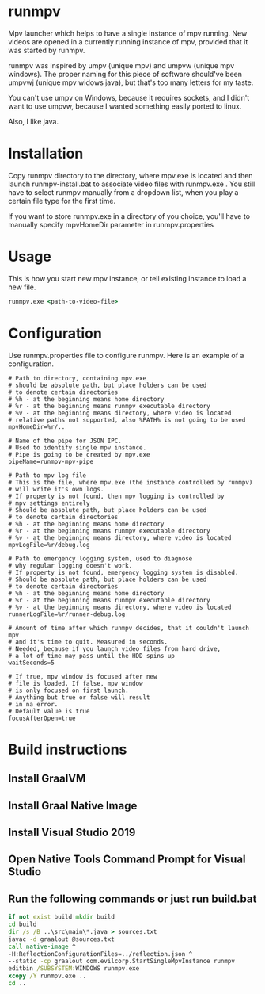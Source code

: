 # runmpv

Mpv launcher which helps to have a single instance of mpv running. New videos are opened in a currently running instance
of mpv, provided that it was started by runmpv.

runmpv was inspired by umpv (unique mpv) and umpvw (unique mpv windows). The proper naming for this piece of software
should've been umpvwj
(unique mpv widows java), but that's too many letters for my taste.

You can't use umpv on Windows, because it requires sockets, and I didn't want to use umpvw, because I wanted something
easily ported to linux.

Also, I like java.

# Installation

Copy runmpv directory to the directory, where mpv.exe is located and then launch runmpv-install.bat to associate video
files with runmpv.exe . You still have to select runmpv manually from a dropdown list, when you play a certain file type
for the first time.

If you want to store runmpv.exe in a directory of you choice, you'll have to manually specify mpvHomeDir parameter in
runmpv.properties

# Usage

This is how you start new mpv instance, or tell existing instance to load a new file.

```cmd
runmpv.exe <path-to-video-file>
```

# Configuration

Use runmpv.properties file to configure runmpv. Here is an example of a configuration.

```properties
# Path to directory, containing mpv.exe
# should be absolute path, but place holders can be used 
# to denote certain directories
# %h - at the beginning means home directory
# %r - at the beginning means runmpv executable directory
# %v - at the beginning means directory, where video is located
# relative paths not supported, also %PATH% is not going to be used
mpvHomeDir=%r/..

# Name of the pipe for JSON IPC.
# Used to identify single mpv instance.
# Pipe is going to be created by mpv.exe
pipeName=runmpv-mpv-pipe

# Path to mpv log file
# This is the file, where mpv.exe (the instance controlled by runmpv)
# will write it's own logs.
# If property is not found, then mpv logging is controlled by
# mpv settings entirely
# Should be absolute path, but place holders can be used 
# to denote certain directories
# %h - at the beginning means home directory
# %r - at the beginning means runmpv executable directory
# %v - at the beginning means directory, where video is located
mpvLogFile=%r/debug.log

# Path to emergency logging system, used to diagnose
# why regular logging doesn't work.
# If property is not found, emergency logging system is disabled.
# Should be absolute path, but place holders can be used 
# to denote certain directories
# %h - at the beginning means home directory
# %r - at the beginning means runmpv executable directory
# %v - at the beginning means directory, where video is located
runnerLogFile=%r/runner-debug.log

# Amount of time after which runmpv decides, that it couldn't launch mpv
# and it's time to quit. Measured in seconds.
# Needed, because if you launch video files from hard drive,
# a lot of time may pass until the HDD spins up
waitSeconds=5

# If true, mpv window is focused after new
# file is loaded. If false, mpv window
# is only focused on first launch.
# Anything but true or false will result
# in na error.
# Default value is true
focusAfterOpen=true
```

# Build instructions

## Install GraalVM

## Install Graal Native Image

## Install Visual Studio 2019

## Open Native Tools Command Prompt for Visual Studio

## Run the following commands or just run build.bat

```bat
if not exist build mkdir build
cd build
dir /s /B ..\src\main\*.java > sources.txt
javac -d graalout @sources.txt
call native-image ^
-H:ReflectionConfigurationFiles=../reflection.json ^
--static -cp graalout com.evilcorp.StartSingleMpvInstance runmpv
editbin /SUBSYSTEM:WINDOWS runmpv.exe
xcopy /Y runmpv.exe ..
cd ..
```